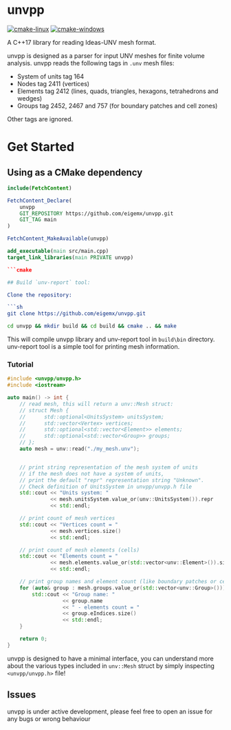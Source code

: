 # unvpp

[![cmake-linux](https://github.com/eigenemara/unvpp/actions/workflows/cmake-linux.yml/badge.svg)](https://github.com/eigenemara/unvpp/actions/workflows/cmake-linux.yml)
[![cmake-windows](https://github.com/eigenemara/unvpp/actions/workflows/cmake-windows.yml/badge.svg)](https://github.com/eigenemara/unvpp/actions/workflows/cmake-windows.yml)

A C++17 library for reading Ideas-UNV mesh format.

unvpp is designed as a parser for input UNV meshes for finite volume analysis. unvpp reads the following tags in `.unv` mesh files:

- System of units tag 164
- Nodes tag 2411 (vertices)
- Elements tag 2412 (lines, quads, triangles, hexagons, tetrahedrons and wedges)
- Groups tag 2452, 2467 and 757 (for boundary patches and cell zones)

Other tags are ignored.

# Get Started

## Using as a CMake dependency

```cmake
include(FetchContent)

FetchContent_Declare(
    unvpp
    GIT_REPOSITORY https://github.com/eigemx/unvpp.git
    GIT_TAG main
)

FetchContent_MakeAvailable(unvpp)

add_executable(main src/main.cpp)
target_link_libraries(main PRIVATE unvpp)

```cmake

## Build `unv-report` tool:

Clone the repository:

```sh
git clone https://github.com/eigemx/unvpp.git
```

```sh
cd unvpp && mkdir build && cd build && cmake .. && make
```

This will compile unvpp library and unv-report tool in `build\bin` directory. unv-report tool is a simple tool for printing mesh information.


### Tutorial
```cpp
#include <unvpp/unvpp.h>
#include <iostream>

auto main() -> int {
    // read mesh, this will return a unv::Mesh struct:
    // struct Mesh {
    //      std::optional<UnitsSystem> unitsSystem;
    //      std::vector<Vertex> vertices;
    //      std::optional<std::vector<Element>> elements;
    //      std::optional<std::vector<Group>> groups;
    // };
    auto mesh = unv::read("./my_mesh.unv");


    // print string representation of the mesh system of units
    // if the mesh does not have a system of units, 
    // print the default "repr" representation string "Unknown".
    // Check definition of UnitsSystem in unvpp/unvpp.h file
    std::cout << "Units system: " 
              << mesh.unitsSystem.value_or(unv::UnitsSystem()).repr
              << std::endl;

    // print count of mesh vertices
    std::cout << "Vertices count = " 
              << mesh.vertices.size() 
              << std::endl;

    // print count of mesh elements (cells)
    std::cout << "Elements count = " 
              << mesh.elements.value_or(std::vector<unv::Element>()).size()
              << std::endl;

    // print group names and element count (like boundary patches or cell zones)
    for (auto& group : mesh.groups.value_or(std::vector<unv::Group>())) {
        std::cout << "Group name: " 
                  << group.name 
                  << " - elements count = " 
                  << group.eIndices.size()
                  << std::endl;
    }

    return 0;
}
```

unvpp is designed to have a minimal interface, you can understand more about the various types included in `unv::Mesh` struct by simply inspecting `<unvpp/unvpp.h>` file!

## Issues
unvpp is under active development, please feel free to open an issue for any bugs or wrong behaviour
